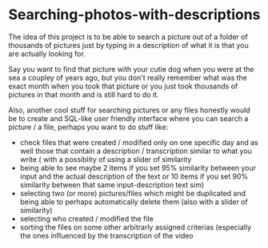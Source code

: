 # Searching-photos-with-descriptions

The idea of this project is to be able to search a picture out of a folder of thousands of pictures just by typing in a description of what it is that you are actually looking for. 

Say you want to find that picture with your cutie dog when you were at the sea a coupley of years ago, but you don't really remember what was the exact month when you took that picture or you just took thousands of pictures in that month and is still hard to do it.

Also, another cool stuff for searching pictures or any files honestly would be to create and SQL-like user friendly interface where you can search a picture / a file, perhaps you want to do stuff like:
- check files that were created / modified only on one specific day and as well those that contain a description / transcription similar to what you write ( with a possiblity of using a slider of similarity
- being able to see maybe 2 items if you set 95% similarity between your input and the actual description of the text or 10 items if you set 90% similarity between that same input-description text sim)
- selecting two (or more) pictures/files which might be duplicated and being able to perhaps automatically delete them (also with a slider of similarity)
- selecting who created / modified the file
- sorting the files on some other arbitrarly assigned criterias (especially the ones influenced by the transcription of the video
